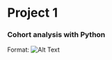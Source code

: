 # Project 1 
### Cohort analysis with Python

Format: ![Alt Text](https://github.com/carlomariaolmi/portfolio/blob/master/Project%201%20-%20Project%201-%20Cohort%20Analysis/images/1.png?raw=true)
